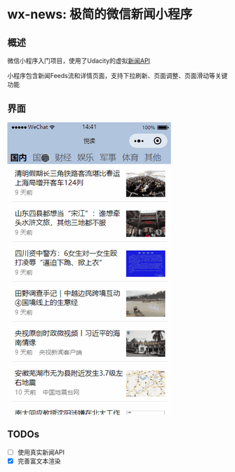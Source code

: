 # wx-news: 极简的微信新闻小程序

## 概述

微信小程序入门项目，使用了Udacity的虚拟[新闻API](https://github.com/udacity/cn-wechat-weather/blob/default-1-1/news_project/news_api.md)

小程序包含新闻Feeds流和详情页面，支持下拉刷新、页面调整、页面滑动等关键功能

## 界面
![运行界面](/screenshot/app.gif)


## TODOs
- [ ] 使用真实新闻API
- [x] 完善富文本渲染
